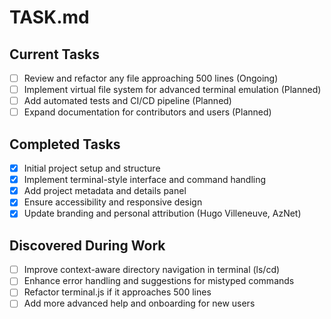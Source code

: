 # TASK.md

## Current Tasks
- [ ] Review and refactor any file approaching 500 lines (Ongoing)
- [ ] Implement virtual file system for advanced terminal emulation (Planned)
- [ ] Add automated tests and CI/CD pipeline (Planned)
- [ ] Expand documentation for contributors and users (Planned)

## Completed Tasks
- [x] Initial project setup and structure
- [x] Implement terminal-style interface and command handling
- [x] Add project metadata and details panel
- [x] Ensure accessibility and responsive design
- [x] Update branding and personal attribution (Hugo Villeneuve, AzNet)

## Discovered During Work
- [ ] Improve context-aware directory navigation in terminal (ls/cd)
- [ ] Enhance error handling and suggestions for mistyped commands
- [ ] Refactor terminal.js if it approaches 500 lines
- [ ] Add more advanced help and onboarding for new users 